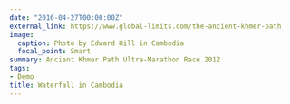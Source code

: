 ```yaml
---
date: "2016-04-27T00:00:00Z"
external_link: https://www.global-limits.com/the-ancient-khmer-path
image:
  caption: Photo by Edward Hill in Cambodia
  focal_point: Smart
summary: Ancient Khmer Path Ultra-Marathon Race 2012
tags:
- Demo
title: Waterfall in Cambodia
---
```

